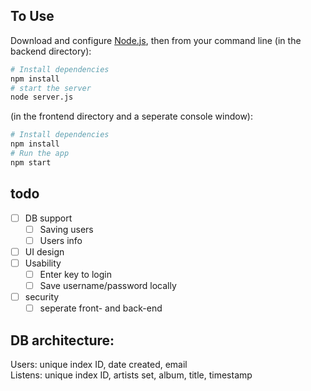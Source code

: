 ## To Use

Download and configure [Node.js](https://nodejs.org/en/download/), then from your command line (in the backend directory):
```bash
# Install dependencies
npm install
# start the server
node server.js
```
(in the frontend directory and a seperate console window):
```bash
# Install dependencies
npm install
# Run the app
npm start
```

## todo

- [ ] DB support
    - [ ] Saving users
    - [ ] Users info
- [ ] UI design
- [ ] Usability
    - [ ] Enter key to login
    - [ ] Save username/password locally
- [ ] security
    - [ ] seperate front- and back-end

## DB architecture:<br/>
Users: unique index ID, date created, email <br/>
Listens: unique index ID, artists set, album, title, timestamp
